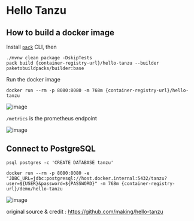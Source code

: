 # Hello Tanzu

## How to build a docker image

Install [`pack`](https://buildpacks.io/docs/tools/pack/cli/install/) CLI, then

```
./mvnw clean package -DskipTests
pack build {container-registry-url}/hello-tanzu --builder paketobuildpacks/builder:base
```

Run the docker image

```
docker run --rm -p 8080:8080 -m 768m {container-registry-url}/hello-tanzu
```

![image](https://user-images.githubusercontent.com/106908/106774002-0675d080-6685-11eb-9d22-e0bf143f0fd6.png)

`/metrics` is the prometheus endpoint

![image](https://user-images.githubusercontent.com/106908/106778334-37580480-6689-11eb-97fa-42f64f954bab.png)


## Connect to PostgreSQL


```
psql postgres -c 'CREATE DATABASE tanzu'
```

```
docker run --rm -p 8080:8080 -e "JDBC_URL=jdbc:postgresql://host.docker.internal:5432/tanzu?user=${USER}&password=${PASSWORD}" -m 768m {container-registry-url}/demo/hello-tanzu
```

![image](https://user-images.githubusercontent.com/106908/106778481-5fdffe80-6689-11eb-9cf4-8a294ce5c7d0.png)

original source & credit : https://github.com/making/hello-tanzu
